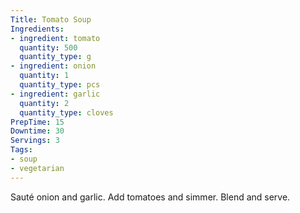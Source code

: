 ```yaml
---
Title: Tomato Soup
Ingredients:
- ingredient: tomato
  quantity: 500
  quantity_type: g
- ingredient: onion
  quantity: 1
  quantity_type: pcs
- ingredient: garlic
  quantity: 2
  quantity_type: cloves
PrepTime: 15
Downtime: 30
Servings: 3
Tags:
- soup
- vegetarian
---
```

Sauté onion and garlic. Add tomatoes and simmer. Blend and serve.
